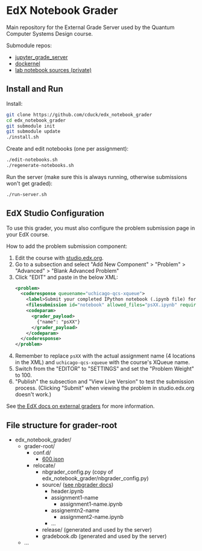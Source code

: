 # EdX Notebook Grader

Main repository for the External Grade Server used by the Quantum Computer Systems Design course.

Submodule repos:
- [jupyter_grade_server](https://github.com/cduck/jupyter_grade_server)
- [dockernel](https://github.com/cduck/dockernel)
- [lab notebook sources (private)](https://github.com/cduck/quantum_computer_systems_design_labs)


## Install and Run

Install:
```bash
git clone https://github.com/cduck/edx_notebook_grader
cd edx_notebook_grader
git submodule init
git submodule update
./install.sh
```

Create and edit notebooks (one per assignment):
```bash
./edit-notebooks.sh
./regenerate-notebooks.sh
```

Run the server (make sure this is always running, otherwise submissions won't get graded):
```bash
./run-server.sh
```

## EdX Studio Configuration
To use this grader, you must also configure the problem submission page in your EdX course.

How to add the problem submission component:
1. Edit the course with [studio.edx.org](https://studio.edx.org).
2. Go to a subsection and select "Add New Component" > "Problem" > "Advanced" > "Blank Advanced Problem"
3. Click "EDIT" and paste in the below XML:
    ```xml
    <problem>
      <coderesponse queuename="uchicago-qcs-xqueue">
        <label>Submit your completed IPython notebook (.ipynb file) for Lab XX here.  Feedback and any error messages will be shown below.  It may take up to a few minutes to grade.</label>
        <filesubmission id="notebook" allowed_files="psXX.ipynb" required_files="psXX.ipynb"/>
        <codeparam>
          <grader_payload>
            {"name": "psXX"}
          </grader_payload>
        </codeparam>
      </coderesponse>
    </problem>
    ```
4. Remember to replace `psXX` with the actual assignment name (4 locations in the XML) and `uchicago-qcs-xqueue` with the course's XQueue name.
5. Switch from the "EDITOR" to "SETTINGS" and set the "Problem Weight" to 100.
6. "Publish" the subsection and "View Live Version" to test the submission process.  (Clicking "Submit" when viewing the problem in studio.edx.org doesn't work.)

See [the EdX docs on external graders](https://edx.readthedocs.io/projects/edx-partner-course-staff/en/latest/exercises_tools/external_graders.html#olx-definition) for more information.

## File structure for grader-root
- edx_notebook_grader/
    - grader-root/
        - conf.d/
            - [600.json](https://github.com/cduck/jupyter_grade_server#json-configuration-file)
        - relocate/
            - nbgrader_config.py (copy of edx_notebook_grader/nbgrader_config.py)
            - source/ ([see nbgrader docs](https://nbgrader.readthedocs.io/en/latest/index.html))
                - header.ipynb
                - assignment1-name
                    - assignment1-name.ipynb
                - assignemtn2-name
                    - assignment2-name.ipynb
                - ...
            - release/ (generated and used by the server)
            - gradebook.db (generated and used by the server)
    - ...
